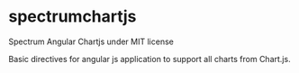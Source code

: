 # spectrumchartjs
Spectrum Angular Chartjs under MIT license

Basic directives for angular js application to support all charts from Chart.js.

